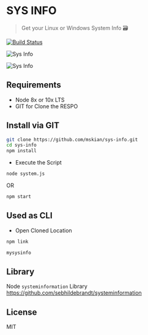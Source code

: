 # SYS INFO

> Get your Linux or Windows System Info 🗃  

[![Build Status](https://travis-ci.org/mskian/sys-info.svg?branch=master)](https://travis-ci.org/mskian/sys-info)  

![Sys Info](https://raw.githubusercontent.com/mskian/sys-info/master/screenshot.png)  

![Sys Info](https://raw.githubusercontent.com/mskian/sys-info/master/screenshot1.png)  

## Requirements

- Node 8x or 10x LTS
- GIT for Clone the RESPO

## Install via GIT

```bash
git clone https://github.com/mskian/sys-info.git
cd sys-info
npm install
```

- Execute the Script

```bash
node system.js
```

OR

```bash
npm start
```

## Used as CLI

- Open Cloned Location

```bash
npm link
```

```bash
mysysinfo
```

## Library

Node `systeminformation` Library <https://github.com/sebhildebrandt/systeminformation>

## License

MIT
